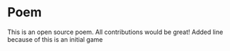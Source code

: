 # Poem
This is an open source poem. All contributions would be great!
Added line because of this is an initial game
